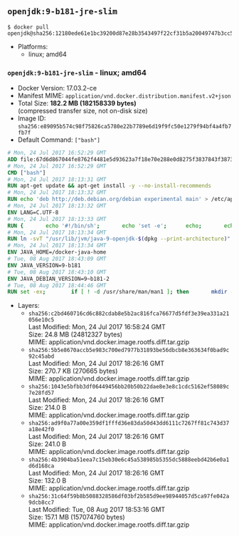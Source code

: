 ## `openjdk:9-b181-jre-slim`

```console
$ docker pull openjdk@sha256:12180ede61e1bc39200d87e28b3543497f22cf31b5a20049747b3cc5685be164
```

-	Platforms:
	-	linux; amd64

### `openjdk:9-b181-jre-slim` - linux; amd64

-	Docker Version: 17.03.2-ce
-	Manifest MIME: `application/vnd.docker.distribution.manifest.v2+json`
-	Total Size: **182.2 MB (182158339 bytes)**  
	(compressed transfer size, not on-disk size)
-	Image ID: `sha256:e89095b574c98f75826ca5780e22b7789e6d19f9fc50e1279f94bf4a4fb7fb7f`
-	Default Command: `["bash"]`

```dockerfile
# Mon, 24 Jul 2017 16:52:29 GMT
ADD file:67d6d867044fe8762f4481e5d93623a7f18e70e288e0d8275f3837843f38730f in / 
# Mon, 24 Jul 2017 16:52:29 GMT
CMD ["bash"]
# Mon, 24 Jul 2017 18:13:31 GMT
RUN apt-get update && apt-get install -y --no-install-recommends 		bzip2 		unzip 		xz-utils 	&& rm -rf /var/lib/apt/lists/*
# Mon, 24 Jul 2017 18:13:32 GMT
RUN echo 'deb http://deb.debian.org/debian experimental main' > /etc/apt/sources.list.d/experimental.list
# Mon, 24 Jul 2017 18:13:32 GMT
ENV LANG=C.UTF-8
# Mon, 24 Jul 2017 18:13:33 GMT
RUN { 		echo '#!/bin/sh'; 		echo 'set -e'; 		echo; 		echo 'dirname "$(dirname "$(readlink -f "$(which javac || which java)")")"'; 	} > /usr/local/bin/docker-java-home 	&& chmod +x /usr/local/bin/docker-java-home
# Mon, 24 Jul 2017 18:13:34 GMT
RUN ln -svT "/usr/lib/jvm/java-9-openjdk-$(dpkg --print-architecture)" /docker-java-home
# Mon, 24 Jul 2017 18:13:34 GMT
ENV JAVA_HOME=/docker-java-home
# Tue, 08 Aug 2017 18:43:09 GMT
ENV JAVA_VERSION=9-b181
# Tue, 08 Aug 2017 18:43:10 GMT
ENV JAVA_DEBIAN_VERSION=9~b181-2
# Tue, 08 Aug 2017 18:44:46 GMT
RUN set -ex; 		if [ ! -d /usr/share/man/man1 ]; then 		mkdir -p /usr/share/man/man1; 	fi; 		apt-get update; 	apt-get install -y 		openjdk-9-jre-headless="$JAVA_DEBIAN_VERSION" 	; 	rm -rf /var/lib/apt/lists/*; 		[ "$(readlink -f "$JAVA_HOME")" = "$(docker-java-home)" ]; 		update-alternatives --get-selections | awk -v home="$(readlink -f "$JAVA_HOME")" 'index($3, home) == 1 { $2 = "manual"; print | "update-alternatives --set-selections" }'; 	update-alternatives --query java | grep -q 'Status: manual'
```

-	Layers:
	-	`sha256:c2bd460716cd6c882cdab8e5b2ac816fca76677d5fdf3e39ea331a21056e10c5`  
		Last Modified: Mon, 24 Jul 2017 16:58:24 GMT  
		Size: 24.8 MB (24812327 bytes)  
		MIME: application/vnd.docker.image.rootfs.diff.tar.gzip
	-	`sha256:5b5e8670accb5e983c700ed7977b31893be56dbcb8e363634f0bad9c92c45abd`  
		Last Modified: Mon, 24 Jul 2017 18:26:16 GMT  
		Size: 270.7 KB (270665 bytes)  
		MIME: application/vnd.docker.image.rootfs.diff.tar.gzip
	-	`sha256:1043e5bfbb3df06449456bb20b50b22dae8e3e8c1cdc5162ef58089c7e28fd57`  
		Last Modified: Mon, 24 Jul 2017 18:26:16 GMT  
		Size: 214.0 B  
		MIME: application/vnd.docker.image.rootfs.diff.tar.gzip
	-	`sha256:ad9f0a77a00e359df1fffd36e83da50d43dd6111c7267ff81c743d37a18e42f0`  
		Last Modified: Mon, 24 Jul 2017 18:26:16 GMT  
		Size: 241.0 B  
		MIME: application/vnd.docker.image.rootfs.diff.tar.gzip
	-	`sha256:4b3904ba51eea7c15eb30e6c45a538985b5355dc5888eebd42b6e0a1d6d168ca`  
		Last Modified: Mon, 24 Jul 2017 18:26:16 GMT  
		Size: 132.0 B  
		MIME: application/vnd.docker.image.rootfs.diff.tar.gzip
	-	`sha256:31c64f59b8b5088328586df03bf2b585d9ee98944057d5ca97fe042a9dcb8cc7`  
		Last Modified: Tue, 08 Aug 2017 18:53:16 GMT  
		Size: 157.1 MB (157074760 bytes)  
		MIME: application/vnd.docker.image.rootfs.diff.tar.gzip
